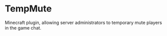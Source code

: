 # TempMute
Minecraft plugin, allowing server administrators to temporary mute players in the game chat.
